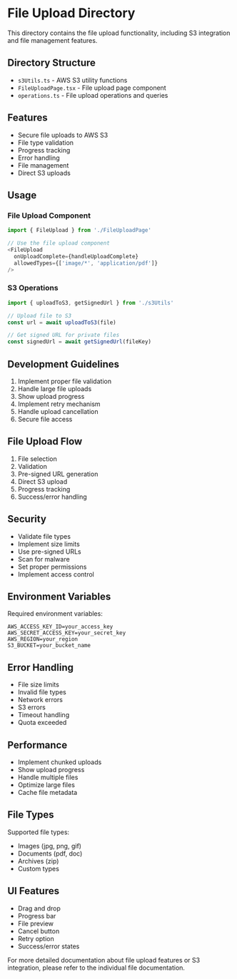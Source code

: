 # File Upload Directory

This directory contains the file upload functionality, including S3 integration and file management features.

## Directory Structure

- `s3Utils.ts` - AWS S3 utility functions
- `FileUploadPage.tsx` - File upload page component
- `operations.ts` - File upload operations and queries

## Features

- Secure file uploads to AWS S3
- File type validation
- Progress tracking
- Error handling
- File management
- Direct S3 uploads

## Usage

### File Upload Component

```typescript
import { FileUpload } from './FileUploadPage'

// Use the file upload component
<FileUpload 
  onUploadComplete={handleUploadComplete}
  allowedTypes={['image/*', 'application/pdf']}
/>
```

### S3 Operations

```typescript
import { uploadToS3, getSignedUrl } from './s3Utils'

// Upload file to S3
const url = await uploadToS3(file)

// Get signed URL for private files
const signedUrl = await getSignedUrl(fileKey)
```

## Development Guidelines

1. Implement proper file validation
2. Handle large file uploads
3. Show upload progress
4. Implement retry mechanism
5. Handle upload cancellation
6. Secure file access

## File Upload Flow

1. File selection
2. Validation
3. Pre-signed URL generation
4. Direct S3 upload
5. Progress tracking
6. Success/error handling

## Security

- Validate file types
- Implement size limits
- Use pre-signed URLs
- Scan for malware
- Set proper permissions
- Implement access control

## Environment Variables

Required environment variables:

```
AWS_ACCESS_KEY_ID=your_access_key
AWS_SECRET_ACCESS_KEY=your_secret_key
AWS_REGION=your_region
S3_BUCKET=your_bucket_name
```

## Error Handling

- File size limits
- Invalid file types
- Network errors
- S3 errors
- Timeout handling
- Quota exceeded

## Performance

- Implement chunked uploads
- Show upload progress
- Handle multiple files
- Optimize large files
- Cache file metadata

## File Types

Supported file types:
- Images (jpg, png, gif)
- Documents (pdf, doc)
- Archives (zip)
- Custom types

## UI Features

- Drag and drop
- Progress bar
- File preview
- Cancel button
- Retry option
- Success/error states

For more detailed documentation about file upload features or S3 integration, please refer to the individual file documentation. 